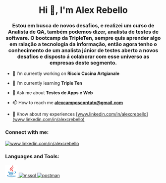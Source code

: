 <h1 align="center">Hi 👋, I'm Alex Rebello</h1>
<h3 align="center">Estou em busca de novos desafios, e realizei um curso de Analista de QA, também podemos dizer, analista de testes de software. O bootcamp da TripleTen, sempre quis aprender algo em ralação a tecnologia da informação, então agora tenho o conhecimento de um analista júnior de testes aberto a novos desafios e disposto á colaborar com esse universo as empresas deste segmento.</h3>

- 🔭 I’m currently working on **Riccio Cucina Artgianale**

- 🌱 I’m currently learning **Triple Ten**

- 💬 Ask me about **Testes de Apps e Web**

- 📫 How to reach me **alexcamposcontato@gmail.com**

- 📄 Know about my experiences [www.linkedin.com/in/alexcrebello](www.linkedin.com/in/alexcrebello)

<h3 align="left">Connect with me:</h3>
<p align="left">
<a href="https://linkedin.com/in/www.linkedin.com/in/alexcrebello" target="blank"><img align="center" src="https://raw.githubusercontent.com/rahuldkjain/github-profile-readme-generator/master/src/images/icons/Social/linked-in-alt.svg" alt="www.linkedin.com/in/alexcrebello" height="30" width="40" /></a>
</p>

<h3 align="left">Languages and Tools:</h3>
<p align="left"> <a href="https://www.java.com" target="_blank" rel="noreferrer"> <img src="https://raw.githubusercontent.com/devicons/devicon/master/icons/java/java-original.svg" alt="java" width="40" height="40"/> </a> <a href="https://www.microsoft.com/en-us/sql-server" target="_blank" rel="noreferrer"> <img src="https://www.svgrepo.com/show/303229/microsoft-sql-server-logo.svg" alt="mssql" width="40" height="40"/> </a> <a href="https://postman.com" target="_blank" rel="noreferrer"> <img src="https://www.vectorlogo.zone/logos/getpostman/getpostman-icon.svg" alt="postman" width="40" height="40"/> </a> </p>
